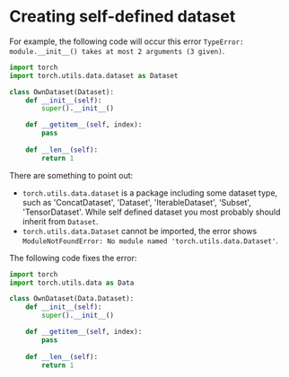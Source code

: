 
# Creating self-defined dataset

For example, the following code will occur this error `TypeError: module.__init__() takes at most 2 arguments (3 given)`.

```python
import torch
import torch.utils.data.dataset as Dataset

class OwnDataset(Dataset):
    def __init__(self):
        super().__init__()

    def __getitem__(self, index):
        pass
    
    def __len__(self):
        return 1
```

There are something to point out:

- `torch.utils.data.dataset` is a package including some dataset type, such as 'ConcatDataset', 'Dataset', 'IterableDataset', 'Subset', 'TensorDataset'. While self defined dataset you most probably should inherit from `Dataset`.
- `torch.utils.data.Dataset` cannot be imported, the error shows `ModuleNotFoundError: No module named 'torch.utils.data.Dataset'`.


The following code fixes the error:

```python
import torch
import torch.utils.data as Data

class OwnDataset(Data.Dataset):
    def __init__(self):
        super().__init__()

    def __getitem__(self, index):
        pass
    
    def __len__(self):
        return 1
```